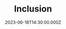 ---
video:
  type: vimeo
  id: 837402962
speaker:
  permalink: bart-wilkins
  name: Bart Wilkins
title: Inclusion
image: https://i.imgur.com/UXPtcQt.png
date: 2023-06-18T14:30:00.000Z
---
